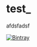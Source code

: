 # test_

afdsfadsf

[![Bintray](https://img.shields.io/bintray/v/asciidoctor/maven/asciidoctorj.svg?maxAge=2592000)](https://bintray.com/asciidoctor/maven/asciidoctorj)
